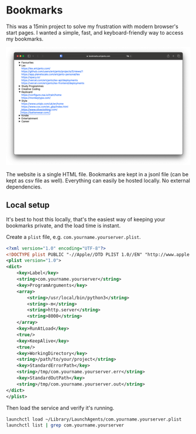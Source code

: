 # Bookmarks
This was a 15min project to solve my frustration with modern browser's start
pages. I wanted a simple, fast, and keyboard-friendly way to access my
bookmarks.

![Screenshot showing an overview of my bookmarks displayed in Safari](image.png)

The website is a single HTML file. Bookmarks are kept in a jsonl file (can be
kept as csv file as well). Everything can easily be hosted locally. No
external dependencies.

## Local setup
It's best to host this locally, that's the easiest way of keeping your
bookmarks private, and the load time is instant.

Create a `plist` file, e.g. `com.yourname.yourserver.plist`.

```xml
<?xml version="1.0" encoding="UTF-8"?>
<!DOCTYPE plist PUBLIC "-//Apple//DTD PLIST 1.0//EN" "http://www.apple.com/DTDs/PropertyList-1.0.dtd">
<plist version="1.0">
<dict>
    <key>Label</key>
    <string>com.yourname.yourserver</string>
    <key>ProgramArguments</key>
    <array>
        <string>/usr/local/bin/python3</string>
        <string>-m</string>
        <string>http.server</string>
        <string>8000</string>
    </array>
    <key>RunAtLoad</key>
    <true/>
    <key>KeepAlive</key>
    <true/>
    <key>WorkingDirectory</key>
    <string>/path/to/your/project</string>
    <key>StandardErrorPath</key>
    <string>/tmp/com.yourname.yourserver.err</string>
    <key>StandardOutPath</key>
    <string>/tmp/com.yourname.yourserver.out</string>
</dict>
</plist>
```

Then load the service and verify it's running.

```zsh
launchctl load ~/Library/LaunchAgents/com.yourname.yourserver.plist
launchctl list | grep com.yourname.yourserver
```
